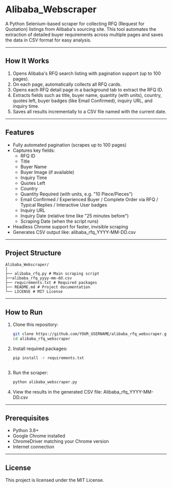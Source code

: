 # Alibaba_Webscraper

A Python Selenium-based scraper for collecting RFQ (Request for Quotation) listings from Alibaba's sourcing site. This tool automates the extraction of detailed buyer requirements across multiple pages and saves the data in CSV format for easy analysis.

---

## How It Works

1. Opens Alibaba's RFQ search listing with pagination support (up to 100 pages).
2. On each page, automatically collects all RFQ cards.
3. Opens each RFQ detail page in a background tab to extract the RFQ ID.
4. Extracts fields such as title, buyer name, quantity (with units), country, quotes left, buyer badges (like Email Confirmed), inquiry URL, and inquiry time.
5. Saves all results incrementally to a CSV file named with the current date.

---

## Features

- Fully automated pagination (scrapes up to 100 pages)
- Captures key fields:
  - RFQ ID
  - Title
  - Buyer Name
  - Buyer Image (if available)
  - Inquiry Time
  - Quotes Left
  - Country
  - Quantity Required (with units, e.g. "10 Piece/Pieces")
  - Email Confirmed / Experienced Buyer / Complete Order via RFQ / Typical Replies / Interactive User badges
  - Inquiry URL
  - Inquiry Date (relative time like "25 minutes before")
  - Scraping Date (when the script runs)
- Headless Chrome support for faster, invisible scraping
- Generates CSV output like:
alibaba_rfq_YYYY-MM-DD.csv

---

## Project Structure
```
Alibaba_Webscraper/
│
├── alibaba_rfq.py # Main scraping script
├──alibaba_rfq_yyyy-mm-dd.csv
├── requirements.txt # Required packages
├── README.md # Project documentation
└── LICENSE # MIT License
```
---

## How to Run

1. Clone this repository:
   ```bash
   git clone https://github.com/YOUR_USERNAME/alibaba_rfq_webscraper.git
   cd alibaba_rfq_webscraper

2. Install required packages:
   ```bash
   pip install -r requirements.txt
  
3. Run the scraper:
   ```bash
   python alibaba_webscraper.py

4. View the results in the generated CSV file:
   Alibaba_rfq_YYYY-MM-DD.csv

---

## Prerequisites

- Python 3.8+
- Google Chrome installed
- ChromeDriver matching your Chrome version
- Internet connection

---

## License

This project is licensed under the MIT License.
